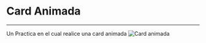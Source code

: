 # Card Animada
___
Un Practica en el cual realice una card animada
![Card animada](https://user-images.githubusercontent.com/37966712/85910113-685e8580-b7da-11ea-932a-81062fa94ac4.png)
